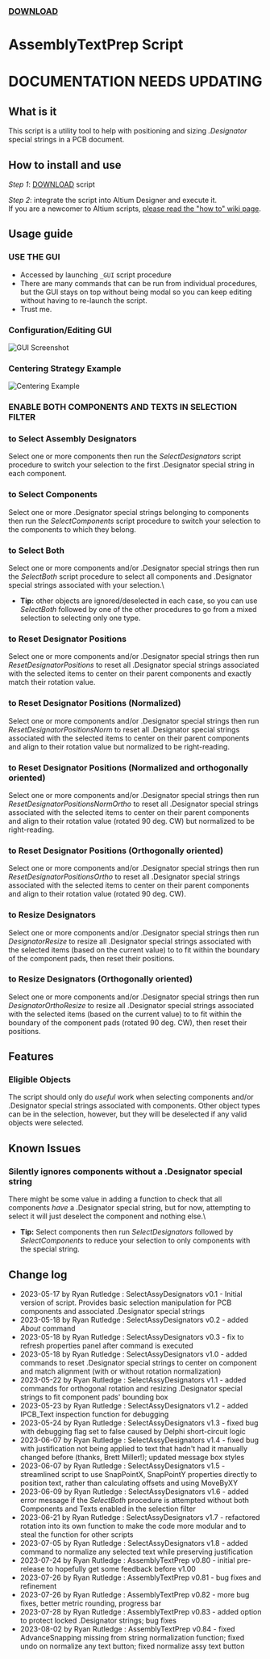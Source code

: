 ### [DOWNLOAD](https://altium-designer-addons.github.io/DownGit/#/home?url=https://github.com/Altium-Designer-addons/scripts-libraries/tree/master/Scripts+-+PCB/AssemblyTextPrep)

# AssemblyTextPrep Script

# DOCUMENTATION NEEDS UPDATING

## What is it
This script is a utility tool to help with positioning and sizing *.Designator* special strings in a PCB document.

## How to install and use
_Step 1_: [DOWNLOAD](https://altium-designer-addons.github.io/DownGit/#/home?url=https://github.com/Altium-Designer-addons/scripts-libraries/tree/master/Scripts+-+PCB/AssemblyTextPrep) script

_Step 2_: integrate the script into Altium Designer and execute it.\
If you are a newcomer to Altium scripts, [please read the "how to" wiki page](https://github.com/Altium-Designer-addons/scripts-libraries/wiki/HowTo_execute_scripts).

## Usage guide
### USE THE GUI
- Accessed by launching `_GUI` script procedure
- There are many commands that can be run from individual procedures, but the GUI stays on top without being modal so you can keep editing without having to re-launch the script.
- Trust me.

### Configuration/Editing GUI
![GUI Screenshot](AssemblyTextPrep_GUI.png)

### Centering Strategy Example
![Centering Example](AssemblyTextPrep_Centering.png)

### **ENABLE BOTH COMPONENTS AND TEXTS IN SELECTION FILTER**
### to Select Assembly Designators
Select one or more components then run the _SelectDesignators_ script procedure to switch your selection to the first .Designator special string in each component.
### to Select Components
Select one or more .Designator special strings belonging to components then run the _SelectComponents_ script procedure to switch your selection to the components to which they belong.
### to Select Both
Select one or more components and/or .Designator special strings then run the _SelectBoth_ script procedure to select all components and .Designator special strings associated with your selection.\
* **Tip:** other objects are ignored/deselected in each case, so you can use _SelectBoth_ followed by one of the other procedures to go from a mixed selection to selecting only one type.
### to Reset Designator Positions
Select one or more components and/or .Designator special strings then run _ResetDesignatorPositions_ to reset all .Designator special strings associated with the selected items to center on their parent components and exactly match their rotation value.
### to Reset Designator Positions (Normalized)
Select one or more components and/or .Designator special strings then run _ResetDesignatorPositionsNorm_ to reset all .Designator special strings associated with the selected items to center on their parent components and align to their rotation value but normalized to be right-reading.
### to Reset Designator Positions (Normalized and orthogonally oriented)
Select one or more components and/or .Designator special strings then run _ResetDesignatorPositionsNormOrtho_ to reset all .Designator special strings associated with the selected items to center on their parent components and align to their rotation value (rotated 90 deg. CW) but normalized to be right-reading.
### to Reset Designator Positions (Orthogonally oriented)
Select one or more components and/or .Designator special strings then run _ResetDesignatorPositionsOrtho_ to reset all .Designator special strings associated with the selected items to center on their parent components and align to their rotation value (rotated 90 deg. CW).
### to Resize Designators
Select one or more components and/or .Designator special strings then run _DesignatorResize_ to resize all .Designator special strings associated with the selected items (based on the current value) to to fit within the boundary of the component pads, then reset their positions.
### to Resize Designators (Orthogonally oriented)
Select one or more components and/or .Designator special strings then run _DesignatorOrthoResize_ to resize all .Designator special strings associated with the selected items (based on the current value) to to fit within the boundary of the component pads (rotated 90 deg. CW), then reset their positions.

## Features

### Eligible Objects
The script should only do *useful* work when selecting components and/or .Designator special strings associated with components. Other object types can be in the selection, however, but they will be deselected if any valid objects were selected.

## Known Issues
### Silently ignores components without a .Designator special string
There might be some value in adding a function to check that all components *have* a .Designator special string, but for now, attempting to select it will just deselect the component and nothing else.\
* **Tip:** Select components then run _SelectDesignators_ followed by _SelectComponents_ to reduce your selection to only components with the special string.

## Change log
- 2023-05-17 by Ryan Rutledge : SelectAssyDesignators v0.1 - Initial version of script. Provides basic selection manipulation for PCB components and associated .Designator special strings
- 2023-05-18 by Ryan Rutledge : SelectAssyDesignators v0.2 - added _About_ command
- 2023-05-18 by Ryan Rutledge : SelectAssyDesignators v0.3 - fix to refresh properties panel after command is executed
- 2023-05-18 by Ryan Rutledge : SelectAssyDesignators v1.0 - added commands to reset .Designator special strings to center on component and match alignment (with or without rotation normalization)
- 2023-05-22 by Ryan Rutledge : SelectAssyDesignators v1.1 - added commands for orthogonal rotation and resizing .Designator special strings to fit component pads' bounding box
- 2023-05-23 by Ryan Rutledge : SelectAssyDesignators v1.2 - added IPCB_Text inspection function for debugging
- 2023-05-24 by Ryan Rutledge : SelectAssyDesignators v1.3 - fixed bug with debugging flag set to false caused by Delphi short-circuit logic
- 2023-06-07 by Ryan Rutledge : SelectAssyDesignators v1.4 - fixed bug with justification not being applied to text that hadn't had it manually changed before (thanks, Brett Miller!); updated message box styles
- 2023-06-07 by Ryan Rutledge : SelectAssyDesignators v1.5 - streamlined script to use SnapPointX, SnapPointY properties directly to position text, rather than calculating offsets and using MoveByXY
- 2023-06-09 by Ryan Rutledge : SelectAssyDesignators v1.6 - added error message if the _SelectBoth_ procedure is attempted without both Components and Texts enabled in the selection filter
- 2023-06-21 by Ryan Rutledge : SelectAssyDesignators v1.7 - refactored rotation into its own function to make the code more modular and to steal the function for other scripts
- 2023-07-05 by Ryan Rutledge : SelectAssyDesignators v1.8 - added command to normalize any selected text while preserving justification
- 2023-07-24 by Ryan Rutledge : AssemblyTextPrep v0.80 - initial pre-release to hopefully get some feedback before v1.00
- 2023-07-26 by Ryan Rutledge : AssemblyTextPrep v0.81 - bug fixes and refinement
- 2023-07-26 by Ryan Rutledge : AssemblyTextPrep v0.82 - more bug fixes, better metric rounding, progress bar
- 2023-07-28 by Ryan Rutledge : AssemblyTextPrep v0.83 - added option to protect locked .Designator strings; bug fixes
- 2023-08-02 by Ryan Rutledge : AssemblyTextPrep v0.84 - fixed AdvanceSnapping missing from string normalization function; fixed undo on normalize any text button; fixed normalize assy text button
